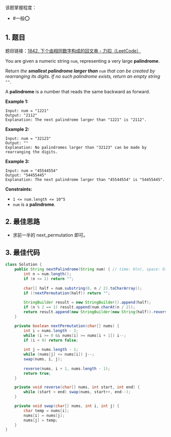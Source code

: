 
该题掌握程度：
- #一般⭕️

## 1. 题目
题目链接：[1842. 下个由相同数字构成的回文串 - 力扣（LeetCode）](https://leetcode.cn/problems/next-palindrome-using-same-digits/)

You are given a numeric string `num`, representing a very large **palindrome**.

Return *the **smallest palindrome larger than*** `num` *that can be created by rearranging its digits. If no such palindrome exists, return an empty string* `""`.

A **palindrome** is a number that reads the same backward as forward.

 

**Example 1:**

```
Input: num = "1221"
Output: "2112"
Explanation: The next palindrome larger than "1221" is "2112".
```

**Example 2:**

```
Input: num = "32123"
Output: ""
Explanation: No palindromes larger than "32123" can be made by rearranging the digits.
```

**Example 3:**

```
Input: num = "45544554"
Output: "54455445"
Explanation: The next palindrome larger than "45544554" is "54455445".
```

 

**Constraints:**

- `1 <= num.length <= 10^5`
- `num` is a **palindrome**.

## 2. 最佳思路

- 求前一半的 next_permutation 即可。




## 3. 最佳代码

```java
class Solution {
    public String nextPalindrome(String num) { // time: O(n), space: O(n)
        int n = num.length();
        if (n <= 1) return "";
        
        char[] half = num.substring(0, n / 2).toCharArray();
        if (!nextPermutation(half)) return "";
        
        StringBuilder result = new StringBuilder().append(half);
        if (n % 2 == 1) result.append(num.charAt(n / 2));
        return result.append(new StringBuilder(new String(half)).reverse()).toString();
    }

    private boolean nextPermutation(char[] nums) {
        int i = nums.length - 2;
        while (i >= 0 && nums[i] >= nums[i + 1]) i--;
        if (i < 0) return false;
        
        int j = nums.length - 1;
        while (nums[j] <= nums[i]) j--;
        swap(nums, i, j);
        
        reverse(nums, i + 1, nums.length - 1);
        return true;
    }

    private void reverse(char[] nums, int start, int end) {
        while (start < end) swap(nums, start++, end--);
    }

    private void swap(char[] nums, int i, int j) {
        char temp = nums[i];
        nums[i] = nums[j];
        nums[j] = temp;
    }
}
```

